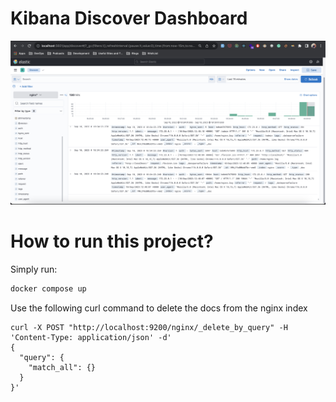 # Kibana Discover Dashboard

![Kibana Discover](screenshots/elk-discover.png)

# How to run this project?

Simply run:

```bash
docker compose up
```

Use the following curl command to delete the docs from the nginx index

```curl
curl -X POST "http://localhost:9200/nginx/_delete_by_query" -H 'Content-Type: application/json' -d'
{
  "query": {
    "match_all": {}
  }
}'
```
